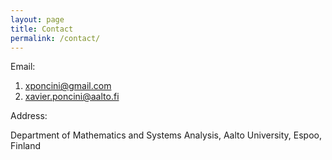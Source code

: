 ```yaml
---
layout: page
title: Contact
permalink: /contact/
---
```


Email:

1. <xponcini@gmail.com>
1. <xavier.poncini@aalto.fi>

Address: 

Department of Mathematics and Systems Analysis, Aalto University, Espoo, Finland